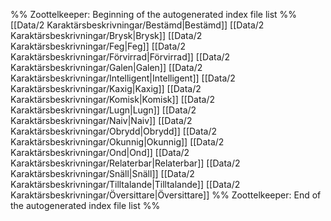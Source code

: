 %% Zoottelkeeper: Beginning of the autogenerated index file list  %%
 [[Data/2 Karaktärsbeskrivningar/Bestämd|Bestämd]]
 [[Data/2 Karaktärsbeskrivningar/Brysk|Brysk]]
 [[Data/2 Karaktärsbeskrivningar/Feg|Feg]]
 [[Data/2 Karaktärsbeskrivningar/Förvirrad|Förvirrad]]
 [[Data/2 Karaktärsbeskrivningar/Galen|Galen]]
 [[Data/2 Karaktärsbeskrivningar/Intelligent|Intelligent]]
 [[Data/2 Karaktärsbeskrivningar/Kaxig|Kaxig]]
 [[Data/2 Karaktärsbeskrivningar/Komisk|Komisk]]
 [[Data/2 Karaktärsbeskrivningar/Lugn|Lugn]]
 [[Data/2 Karaktärsbeskrivningar/Naiv|Naiv]]
 [[Data/2 Karaktärsbeskrivningar/Obrydd|Obrydd]]
 [[Data/2 Karaktärsbeskrivningar/Okunnig|Okunnig]]
 [[Data/2 Karaktärsbeskrivningar/Ond|Ond]]
 [[Data/2 Karaktärsbeskrivningar/Relaterbar|Relaterbar]]
 [[Data/2 Karaktärsbeskrivningar/Snäll|Snäll]]
 [[Data/2 Karaktärsbeskrivningar/Tilltalande|Tilltalande]]
 [[Data/2 Karaktärsbeskrivningar/Översittare|Översittare]]
%% Zoottelkeeper: End of the autogenerated index file list  %%

